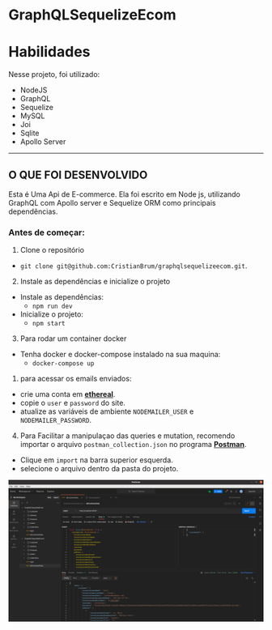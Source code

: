 # GraphQLSequelizeEcom

# Habilidades

Nesse projeto, foi utilizado:

  - NodeJS
  - GraphQL
  - Sequelize
  - MySQL
  - Joi
  - Sqlite
  - Apollo Server
---


## O QUE FOI DESENVOLVIDO

Esta é Uma Api de E-commerce. Ela foi escrito em Node js, utilizando GraphQL com Apollo server e Sequelize ORM como principais dependências.


### Antes de começar:

1. Clone o repositório
  * `git clone git@github.com:CristianBrum/graphqlsequelizeecom.git`.


2. Instale as dependências e inicialize o projeto
  * Instale as dependências:
    * `npm run dev`
  * Inicialize o projeto:
    * `npm start`

3. Para rodar um container docker
  * Tenha docker e docker-compose instalado na sua maquina:
    * `docker-compose up `


  
  1. para acessar os emails enviados:
   * crie uma conta em [**ethereal**](https://ethereal.email/create).
   * copie o `user` e `password` do site.
   * atualize as variáveis de ambiente `NODEMAILER_USER` e `NODEMAILER_PASSWORD`.

4. Para Facilitar a manipulaçao das queries e mutation, recomendo importar o arquivo `postman_collection.json` no programa [**Postman**](https://www.postman.com/downloads/).

 * Clique em `import` na barra superior esquerda.
 *  selecione o arquivo dentro da pasta do projeto.
 
   <img src="./postmanQueries.png">
